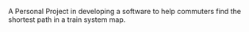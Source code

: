 A Personal Project in developing a software to help commuters find the shortest path in a train system map.
